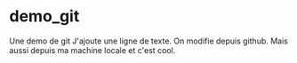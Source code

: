 # demo_git
Une demo de git
J'ajoute une ligne de texte.
On modifie depuis github.
Mais aussi depuis ma machine locale et c'est cool.
